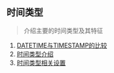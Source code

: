 ## 时间类型
> 介绍主要的时间类型及其特征

1. [DATETIME与TIMESTAMP的比较](/data_types/date_time/introduce/DATETIME与TIMESTAMP.md)
2. [时间类型介绍](/data_types/date_time/introduce/时间类型介绍.md)
3. [时间类型相关设置](/data_types/date_time/introduce/时间类型相关设置.md)
